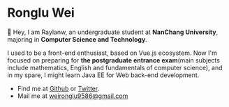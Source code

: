# Ronglu Wei

👋 Hey, I am Raylanw, an undergraduate student at **NanChang University**, majoring in **Computer Science and Technology**.

I used to be a front-end enthusiast, based on Vue.js ecosystem. Now I'm focused on preparing for **the postgraduate entrance exam**(main subjects include mathematics, English and fundamentals of computer science), and in my spare, I might learn Java EE for Web back-end development.



<div class="w-50px my-8 mx-auto border-t border-c-border"/>

- Find me at [Github](https://github.com/raylanw) or [Twitter](https://twitter.com/raylanw_).
- Mail me at <a href="mailto:weironglu9586@gmail.com">weironglu9586@gmail.com</a>

